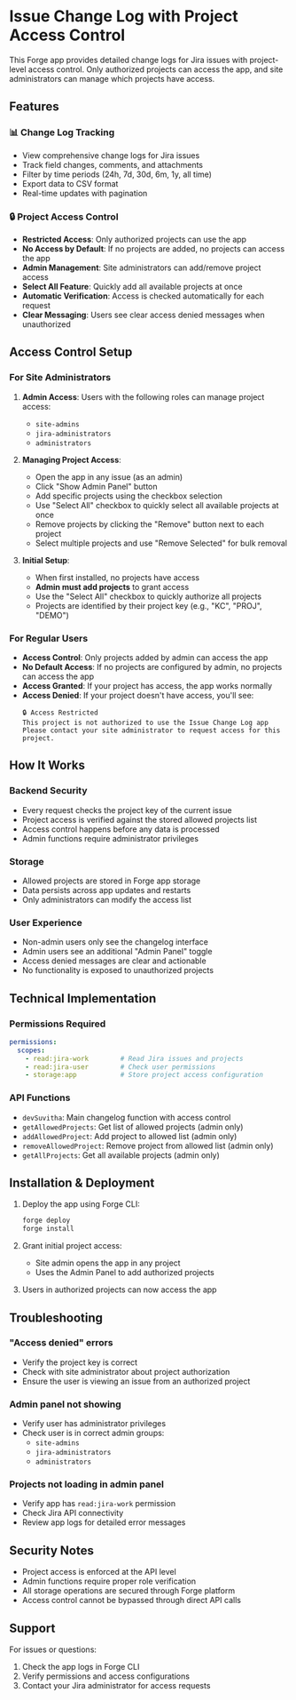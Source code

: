 # Issue Change Log with Project Access Control

This Forge app provides detailed change logs for Jira issues with project-level access control. Only authorized projects can access the app, and site administrators can manage which projects have access.

## Features

### 📊 Change Log Tracking
- View comprehensive change logs for Jira issues
- Track field changes, comments, and attachments
- Filter by time periods (24h, 7d, 30d, 6m, 1y, all time)
- Export data to CSV format
- Real-time updates with pagination

### 🔒 Project Access Control
- **Restricted Access**: Only authorized projects can use the app
- **No Access by Default**: If no projects are added, no projects can access the app
- **Admin Management**: Site administrators can add/remove project access
- **Select All Feature**: Quickly add all available projects at once
- **Automatic Verification**: Access is checked automatically for each request
- **Clear Messaging**: Users see clear access denied messages when unauthorized

## Access Control Setup

### For Site Administrators

1. **Admin Access**: Users with the following roles can manage project access:
   - `site-admins`
   - `jira-administrators` 
   - `administrators`

2. **Managing Project Access**:
   - Open the app in any issue (as an admin)
   - Click "Show Admin Panel" button
   - Add specific projects using the checkbox selection
   - Use "Select All" checkbox to quickly select all available projects at once
   - Remove projects by clicking the "Remove" button next to each project
   - Select multiple projects and use "Remove Selected" for bulk removal

3. **Initial Setup**:
   - When first installed, no projects have access
   - **Admin must add projects** to grant access
   - Use the "Select All" checkbox to quickly authorize all projects
   - Projects are identified by their project key (e.g., "KC", "PROJ", "DEMO")

### For Regular Users

- **Access Control**: Only projects added by admin can access the app
- **No Default Access**: If no projects are configured by admin, no projects can access the app
- **Access Granted**: If your project has access, the app works normally
- **Access Denied**: If your project doesn't have access, you'll see:
  ```
  🔒 Access Restricted
  This project is not authorized to use the Issue Change Log app
  Please contact your site administrator to request access for this project.
  ```

## How It Works

### Backend Security
- Every request checks the project key of the current issue
- Project access is verified against the stored allowed projects list
- Access control happens before any data is processed
- Admin functions require administrator privileges

### Storage
- Allowed projects are stored in Forge app storage
- Data persists across app updates and restarts
- Only administrators can modify the access list

### User Experience
- Non-admin users only see the changelog interface
- Admin users see an additional "Admin Panel" toggle
- Access denied messages are clear and actionable
- No functionality is exposed to unauthorized projects

## Technical Implementation

### Permissions Required
```yaml
permissions:
  scopes:
    - read:jira-work        # Read Jira issues and projects
    - read:jira-user        # Check user permissions  
    - storage:app           # Store project access configuration
```

### API Functions
- `devSuvitha`: Main changelog function with access control
- `getAllowedProjects`: Get list of allowed projects (admin only)
- `addAllowedProject`: Add project to allowed list (admin only)
- `removeAllowedProject`: Remove project from allowed list (admin only)
- `getAllProjects`: Get all available projects (admin only)

## Installation & Deployment

1. Deploy the app using Forge CLI:
   ```bash
   forge deploy
   forge install
   ```

2. Grant initial project access:
   - Site admin opens the app in any project
   - Uses the Admin Panel to add authorized projects

3. Users in authorized projects can now access the app

## Troubleshooting

### "Access denied" errors
- Verify the project key is correct
- Check with site administrator about project authorization
- Ensure the user is viewing an issue from an authorized project

### Admin panel not showing
- Verify user has administrator privileges
- Check user is in correct admin groups:
  - `site-admins`
  - `jira-administrators`
  - `administrators`

### Projects not loading in admin panel
- Verify app has `read:jira-work` permission
- Check Jira API connectivity
- Review app logs for detailed error messages

## Security Notes

- Project access is enforced at the API level
- Admin functions require proper role verification
- All storage operations are secured through Forge platform
- Access control cannot be bypassed through direct API calls

## Support

For issues or questions:
1. Check the app logs in Forge CLI
2. Verify permissions and access configurations
3. Contact your Jira administrator for access requests
